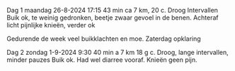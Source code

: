 Dag 1 maandag 26-8-2024 17:15 43 min ca 7 km, 20 c. Droog
Intervallen
Buik ok, te weinig gedronken, beetje zwaar gevoel in de benen. 
Achteraf licht pijnlijke knieën, verder ok

Gedurende de week veel buikklachten en moe. Zaterdag opklaring 

Dag 2 zondag 1-9-2024 9:30 40 min  a 7 km 18 g c.
Droog, lange intervallen, minder pauzes
Buik ok. Had wel diarree vooraf.
Knieën geen pijn.

